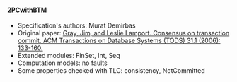 #### <a href="https://github.com/muratdem/PlusCal-examples/blob/master/2PCTM/">2PCwithBTM</a>
- Specification's authors: Murat Demirbas
- Original paper: <a href="http://lamport.azurewebsites.net/tla/two-phase.html">Gray, Jim, and Leslie Lamport. Consensus on transaction commit. ACM Transactions on Database Systems (TODS) 31.1 (2006): 133-160.</a>
- Extended modules: FinSet, Int, Seq
- Computation models: no faults
- Some properties checked with TLC: consistency, NotCommitted


